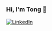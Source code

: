 ### Hi, I'm Tong 👋

[![LinkedIn](https://img.shields.io/badge/LinkedIn-Pollawat%20Hongwimol-0c66c3.svg?logo=linkedin)](https://www.linkedin.com/in/tongplw/)
<!-- [![Personal Website](https://img.shields.io/badge/Website-Pollawat-de5246.svg)](https://tongplw.github.io/)
 -->
